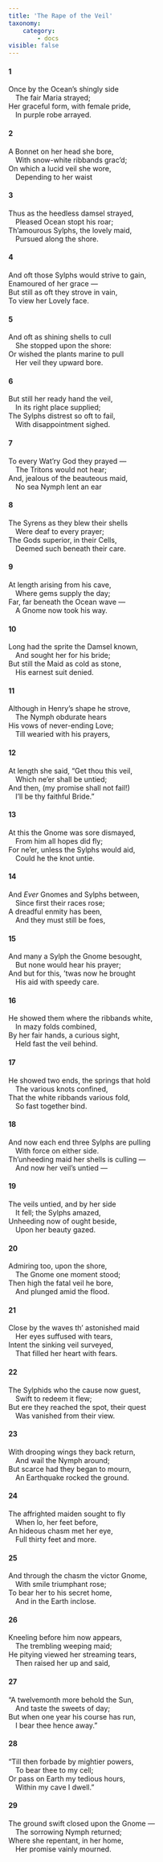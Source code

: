 ```yaml
---
title: 'The Rape of the Veil'
taxonomy:
    category:
        - docs
visible: false
---
```


#### 1  
  
Once by the Ocean’s shingly side  
&emsp;The fair Maria strayed;  
Her graceful form, with female pride,  
&emsp;In purple robe arrayed.  
  
#### 2  
  
A Bonnet on her head she bore,  
&emsp;With snow-white ribbands grac’d;  
On which a lucid veil she wore,  
&emsp;Depending to her waist  
  
#### 3  
  
Thus as the heedless damsel strayed,  
&emsp;Pleased Ocean stopt his roar;  
Th’amourous Sylphs, the lovely maid,  
&emsp;Pursued along the shore.  
  
#### 4  
  
And oft those Sylphs would strive to gain,  
Enamoured of her grace —  
But still as oft they strove in vain,  
To view her Lovely face.  
  
#### 5  
  
And oft as shining shells to cull  
&emsp;She stopped upon the shore:  
Or wished the plants marine to pull  
&emsp;Her veil they upward bore.  
  
#### 6  
  
But still her ready hand the veil,  
&emsp;In its right place supplied;  
The Sylphs distrest so oft to fail,  
&emsp;With disappointment sighed.  
  
#### 7  
  
To every Wat’ry God they prayed —  
&emsp;The Tritons would not hear;  
And, jealous of the beauteous maid,  
&emsp;No sea Nymph lent an ear  
  
#### 8  
  
The Syrens as they blew their shells  
&emsp;Were deaf to every prayer;  
The Gods superior, in their Cells,  
&emsp;Deemed such beneath their care.  
  
#### 9  
  
At length arising from his cave,  
&emsp;Where gems supply the day;  
Far, far beneath the Ocean wave —  
&emsp;A Gnome now took his way.  
  
#### 10  
  
Long had the sprite the Damsel known,  
&emsp;And sought her for his bride;  
But still the Maid as cold as stone,  
&emsp;His earnest suit denied.  
  
#### 11  
  
Although in Henry’s shape he strove,  
&emsp;The Nymph obdurate hears  
His vows of never-ending Love;  
&emsp;Till wearied with his prayers,  
  
#### 12  
  
At length she said, “Get thou this veil,  
&emsp;Which ne’er shall be untied;  
And then, (my promise shall not fail!)  
&emsp;I’ll be thy faithful Bride.”  
  
#### 13  
  
At this the Gnome was sore dismayed,  
&emsp;From him all hopes did fly;  
For ne’er, unless the Sylphs would aid,  
&emsp;Could he the knot untie.  
 
#### 14  
  
And *Ever* Gnomes and Sylphs between,  
&emsp;Since first their races rose;  
A dreadful enmity has been,  
&emsp;And they must still be foes,  
  
#### 15  
  
And many a Sylph the Gnome besought,   
&emsp;But none would hear his prayer;  
And but for this, ’twas now he brought  
&emsp;His aid with speedy care.  
  
#### 16  
  
He showed them where the ribbands white,  
&emsp;In mazy folds combined,  
By her fair hands, a curious sight,  
&emsp;Held fast the veil behind.  
  
#### 17  
  
He showed two ends, the springs that hold  
&emsp;The various knots confined,  
That the white ribbands various fold,  
&emsp;So fast together bind.  
  
#### 18  
  
And now each end three Sylphs are pulling  
&emsp;With force on either side.  
Th’unheeding maid her shells is culling —  
&emsp;And now her veil’s untied —  
  
#### 19  
  
The veils untied, and by her side  
&emsp;It fell; the Sylphs amazed,  
Unheeding now of ought beside,  
&emsp;Upon her beauty gazed.  
  
#### 20  
  
Admiring too, upon the shore,  
&emsp;The Gnome one moment stood;  
Then high the fatal veil he bore,  
&emsp;And plunged amid the flood.  
  
#### 21  
  
Close by the waves th’ astonished maid  
&emsp;Her eyes suffused with tears,  
Intent the sinking veil surveyed,  
&emsp;That filled her heart with fears.  
  
#### 22  
  
The Sylphids who the cause now guest,  
&emsp;Swift to redeem it flew;  
But ere they reached the spot, their quest  
&emsp;Was vanished from their view.  
  
#### 23  
  
With drooping wings they back return,  
&emsp;And wail the Nymph around;  
But scarce had they began to mourn,  
&emsp;An Earthquake rocked the ground.  
  
#### 24  
  
The affrighted maiden sought to fly  
&emsp;When lo, her feet before,  
An hideous chasm met her eye,  
&emsp;Full thirty feet and more.  
  
#### 25  
  
And through the chasm the victor Gnome,  
&emsp;With smile triumphant rose;  
To bear her to his secret home,  
&emsp;And in the Earth inclose.  
  
#### 26  
  
Kneeling before him now appears,  
&emsp;The trembling weeping maid;  
He pitying viewed her streaming tears,  
&emsp;Then raised her up and said,  
  
#### 27  
  
“A twelvemonth more behold the Sun,  
&emsp;And taste the sweets of day;  
But when one year his course has run,  
&emsp;I bear thee hence away.”  
  
#### 28  
  
“Till then forbade by mightier powers,  
&emsp;To bear thee to my cell;  
Or pass on Earth my tedious hours,  
&emsp;Within my cave I dwell.”  
  
#### 29  
  
The ground swift closed upon the Gnome —  
&emsp;The sorrowing Nymph returned;  
Where she repentant, in her home,  
&emsp;Her promise vainly mourned.